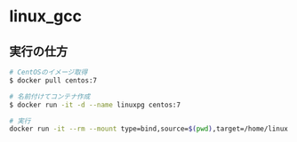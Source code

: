 # linux_gcc


## 実行の仕方


```bash
# CentOSのイメージ取得
$ docker pull centos:7

# 名前付けてコンテナ作成
$ docker run -it -d --name linuxpg centos:7

# 実行
docker run -it --rm --mount type=bind,source=$(pwd),target=/home/linux linuxpg bash
```

